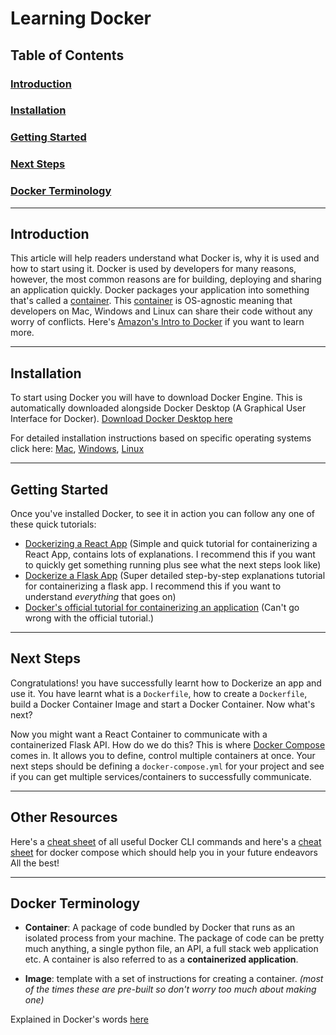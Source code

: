 # Learning Docker

## Table of Contents
### [Introduction](#introduction-1)
### [Installation](#installation-1)
### [Getting Started](#getting-started-1)
### [Next Steps](#next-steps-1)
### [Docker Terminology](#docker-terminology-1)

----

## Introduction

This article will help readers understand what Docker is, why it is used and how to start using it. Docker is used by developers for many reasons, however, the most common reasons are for building, deploying and sharing an application quickly. Docker packages your application into something that's called a [container](#docker-terminology-1). This [container](#docker-terminology-1) is OS-agnostic meaning that developers on Mac, Windows and Linux  can share their code without any worry of conflicts. Here's [Amazon's Intro to Docker](https://aws.amazon.com/docker/#:~:text=Docker%20is%20a%20software%20platform,tools%2C%20code%2C%20and%20runtime.) if you want to learn more.

----

## Installation

To start using Docker you will have to download Docker Engine. This is automatically downloaded alongside Docker Desktop (A Graphical User Interface for Docker). 
[Download Docker Desktop here](https://www.docker.com/get-started/)


For detailed installation instructions based on specific operating systems click here: [Mac](https://docs.docker.com/desktop/install/mac-install/), [Windows](https://docs.docker.com/desktop/install/windows-install/), [Linux](https://docs.docker.com/desktop/install/linux-install/) 

----

## Getting Started

Once you've installed Docker, to see it in action you can follow any one of these quick tutorials:

- [Dockerizing a React App](https://mherman.org/blog/dockerizing-a-react-app/) (Simple and quick tutorial for containerizing a React App, contains lots of explanations. I recommend this if you want to quickly get something running plus see what the next steps look like)
- [Dockerize a Flask App](https://www.freecodecamp.org/news/how-to-dockerize-a-flask-app/) (Super detailed step-by-step explanations tutorial for containerizing a flask app. I recommend this if you want to understand *everything* that goes on)
- [Docker's official tutorial for containerizing an application](https://docs.docker.com/get-started/02_our_app/) (Can't go wrong with the official tutorial.)

----

## Next Steps

Congratulations! you have successfully learnt how to Dockerize an app and use it. You have learnt what is a `Dockerfile`, how to create a `Dockerfile`, build a Docker Container Image and start a Docker Container. Now what's next?

Now you might want a React Container to communicate with a containerized Flask API. How do we do this? This is where [Docker Compose](https://docs.docker.com/compose/) comes in. It allows you to define, control multiple containers at once. Your next steps should be defining a `docker-compose.yml` for your project and see if you can get multiple services/containers to successfully communicate.

----

## Other Resources

Here's a [cheat sheet](https://docs.docker.com/get-started/docker_cheatsheet.pdf) of all useful Docker CLI commands and here's a [cheat sheet](https://devhints.io/docker-compose) for docker compose which should help you in your future endeavors All the best!

----

## Docker Terminology
- **Container**: A package of code bundled by Docker that runs as an isolated process from your machine. The package of code can be pretty much anything, a single python file, an API, a full stack web application etc. A container is also referred to as a **containerized application**.

- **Image**: template with a set of instructions for creating a container. *(most of the times these are pre-built so don't worry too much about making one)*

Explained in Docker's words [here](https://docs.docker.com/get-started/)
